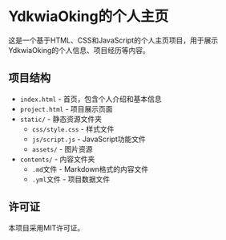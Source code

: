 # YdkwiaOking的个人主页

这是一个基于HTML、CSS和JavaScript的个人主页项目，用于展示YdkwiaOking的个人信息、项目经历等内容。

## 项目结构

- `index.html` - 首页，包含个人介绍和基本信息
- `project.html` - 项目展示页面
- `static/` - 静态资源文件夹
  - `css/style.css` - 样式文件
  - `js/script.js` - JavaScript功能文件
  - `assets/` - 图片资源
- `contents/` - 内容文件夹
  - `.md`文件 - Markdown格式的内容文件
  - `.yml`文件 - 项目数据文件

## 许可证

本项目采用MIT许可证。